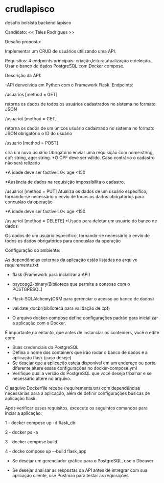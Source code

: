 # crudlapisco
desafio bolsista backend lapisco

Candidato: << Tales Rodrigues >>

Desafio proposto:

Implementar um CRUD de usuários utilizando uma API. 

Requisitos:
4 endpoints principais: criação,leitura,atualização e deleção.
Usar o banco de dados PostgreSQL com Docker compose.

Descrição da API:

-API denvolvida em Python com o Framework Flask.
 Endpoints:

 /usuarios [method = GET]

retorna os dados de  todos os usuários cadastrados no sistema no formato JSON

/usuario/<id> [method = GET]

retorna os dados de um únicos usuário cadastrado no sistema no formato JSON
obrigatório o ID do usuário

/usuario [method = POST]

cria um novo usuário
Obrigatório enviar uma requisição com nome:string, cpf: string, age: string.
*O CPF deve ser válido. Caso contrário o cadastro não será relizado

*A idade deve ser factível: 0< age <150

*Ausência de dados na requisição impossibilita o cadastro.

/usuario/<id> [method = PUT]
Atualiza os dados de um usuário específico, tornando-se necessãrio o envio de todos os dados obrigatórios para concuslao da operação

*A idade deve ser factível: 0< age <150


/usuario/<id> [method = DELETE]
*Usado para deletar um usuário do banco de dados

 Os dados de um usuário específico, tornando-se necessãrio o envio de todos os dados obrigatórios para concuslao da operação


Configuração do ambiente: 

As dependências externas da aplicação estão listadas no arquivo requirements.txt:

- flask (Framework para incializar a API)

- psycopg2-binary(Biblioteca que permite a conexao com o POSTGRESQL)

- Flask-SQLAlchemy(ORM para gerenciar o acesso ao banco de dados)

- validate_docbr(biblioteca para validação de cpf)

* O arquivo docker-compose define configurações padrão para inicializar a aplicação com o Docker.

É importante,no entanto, que antes de instanciar os conteiners, você o edite com:
* Suas credenciais do PostgreSQL
* Defina o nome dos containers que irão rodar o banco de dados e a aplicação flask (caso deseje)
* Se desejar que a aplicação esteja disponível em um endereço ou porta diferente,altere essas configurações no docker-compose.yml
* Verifique qual a versão do PostgreSQL que você deseja trbalhar e se necessário altere no arquivo.


O aaquivo Dockerfile recebe (requirements.txt) com dependências necessárias para a aplicação, além de definir configurações básicas de aplicação flask.

Após verificar esses requisitos, excecute os seguintes comandos para inciar a aplicação:

1 - docker compose up -d flask_db

2 - docker ps -a

3 - docker compose build

4 - docke compose up --build flask_app

* Se desejar um gerenciador gráfico para o PostgreSQL, use o Dbeaver

* Se desejar analisar as respostas da API antes de intregrar com sua aplicação cliente, use Postman para testar as requisições





